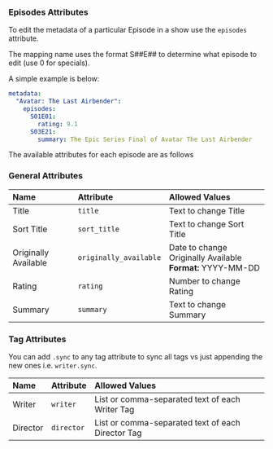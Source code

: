 
### Episodes Attributes
To edit the metadata of a particular Episode in a show use the `episodes` attribute.

The mapping name uses the format S##E## to determine what episode to edit (use 0 for specials).

A simple example is below:
```yaml
metadata:
  "Avatar: The Last Airbender":
    episodes:
      S01E01:
        rating: 9.1
      S03E21:
        summary: The Epic Series Final of Avatar The Last Airbender
```

The available attributes for each episode are as follows

### General Attributes

| Name | Attribute | Allowed Values |
| :--- | :--- | :--- |
| Title | `title` | Text to change Title |
| Sort Title | `sort_title` | Text to change Sort Title |
| Originally Available | `originally_available` | Date to change Originally Available<br>**Format:** YYYY-MM-DD  |
| Rating | `rating` | Number to change Rating |
| Summary | `summary` | Text to change Summary |

### Tag Attributes

You can add `.sync` to any tag attribute to sync all tags vs just appending the new ones i.e. `writer.sync`.

| Name | Attribute | Allowed Values |
| :--- | :--- | :--- |
| Writer | `writer` | List or comma-separated text of each Writer Tag |
| Director | `director` | List or comma-separated text of each Director Tag |
